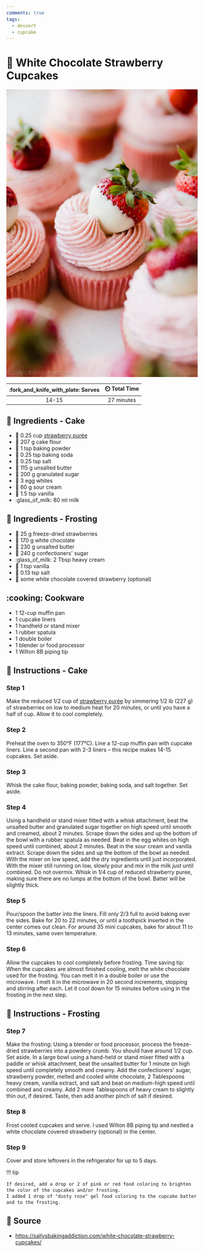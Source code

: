 ```yaml
---
comments: true
tags:
  - dessert
  - cupcake
---
```

# :cupcake: White Chocolate Strawberry Cupcakes

![White Chocolate Strawberry Cupcakes](../../assets/images/white-chocolate-strawberry-cupcakes.jpg)

| :fork_and_knife_with_plate: Serves | :timer_clock: Total Time |
|:----------------------------------:|:-----------------------: |
| 14-15 | 27 minutes |

## :salt: Ingredients - Cake

- :strawberry: 0.25 cup [strawberry purée][1]
- :ear_of_rice: 207 g cake flour
- :dash: 1 tsp baking powder
- :cup_with_straw: 0.25 tsp baking soda
- :salt: 0.25 tsp salt
- :butter: 115 g unsalted butter
- :candy: 200 g granulated sugar
- :egg: 3 egg whites
- :rice: 60 g sour cream
- :icecream: 1.5 tsp vanilla
- :glass_of_milk: 80 ml milk

## :salt: Ingredients - Frosting

- :strawberry: 25 g freeze-dried strawberries
- :chocolate_bar: 170 g white chocolate
- :butter: 230 g unsalted butter
- :candy: 240 g confectioners' sugar
- :glass_of_milk: 2 Tbsp heavy cream
- :icecream: 1 tsp vanilla
- :salt: 0.13 tsp salt
- :strawberry: some white chocolate covered strawberry (optional)

## :cooking: Cookware

- 1 12-cup muffin pan
- 1 cupcake liners
- 1 handheld or stand mixer
- 1 rubber spatula
- 1 double boiler
- 1 blender or food processor
- 1 Wilton 8B piping tip

## :pencil: Instructions - Cake

### Step 1

Make the reduced 1/2 cup of [strawberry purée][1] by simmering 1/2 lb (227 g) of strawberries on low to medium heat
for 20 minutes, or until you have a half of cup. Allow it to cool completely.

### Step 2

Preheat the oven to 350°F (177°C). Line a 12-cup muffin pan with cupcake liners. Line a second pan with 2-3 liners –
this recipe makes 14-15 cupcakes. Set aside.

### Step 3

Whisk the cake flour, baking powder, baking soda, and salt together. Set aside.

### Step 4

Using a handheld or stand mixer fitted with a whisk attachment, beat the unsalted butter and granulated sugar together
on high speed until smooth and creamed, about 2 minutes. Scrape down the sides and up the bottom of the bowl with a
rubber spatula as needed. Beat in the egg whites on high speed until combined, about 2 minutes. Beat in the sour cream
and vanilla extract. Scrape down the sides and up the bottom of the bowl as needed. With the mixer on low speed, add the
dry ingredients until just incorporated. With the mixer still running on low, slowly pour and mix in the milk *just*
until combined. Do not overmix. Whisk in 1/4 cup of reduced strawberry puree, making sure there are no lumps at the
bottom of the bowl. Batter will be slightly thick.

### Step 5

Pour/spoon the batter into the liners. Fill only 2/3 full to avoid baking over the sides. Bake for 20 to 22 minutes, or
until a toothpick inserted in the center comes out clean. For around 35 mini cupcakes, bake for about 11 to 13 minutes,
same oven temperature.

### Step 6

Allow the cupcakes to cool completely before frosting. Time saving tip: When the cupcakes are almost finished cooling,
melt the white chocolate used for the frosting. You can melt it in a double boiler or use the microwave. I melt it in
the microwave in 20 second increments, stopping and stirring after each. Let it cool down for 15 minutes before using in
the frosting in the next step.

## :pencil: Instructions - Frosting

### Step 7

Make the frosting: Using a blender or food processor, process the freeze-dried strawberries into a powdery crumb. You
should have around 1/2 cup. Set aside. In a large bowl using a hand-held or stand mixer fitted with a paddle or whisk
attachment, beat the unsalted butter for 1 minute on high speed until completely smooth and creamy. Add the
confectioners' sugar, strawberry powder, melted and cooled white chocolate, 2 Tablespoons heavy cream, vanilla extract,
and salt and beat on medium-high speed until combined and creamy. Add 2 more Tablespoons of heavy cream to slightly thin
out, if desired. Taste, then add another pinch of salt if desired.

### Step 8

Frost cooled cupcakes and serve. I used Wilton 8B piping tip and nestled a white chocolate covered strawberry (optional)
in the center.

### Step 9

Cover and store leftovers in the refrigerator for up to 5 days.

!!! tip

    If desired, add a drop or 2 of pink or red food coloring to brighten the color of the cupcakes and/or frosting.
    I added 1 drop of "dusty rose" gel food coloring to the cupcake batter and to the frosting.

## :link: Source

- <https://sallysbakingaddiction.com/white-chocolate-strawberry-cupcakes/>

[1]: <../../ingredients/strawberry-purée.md>

